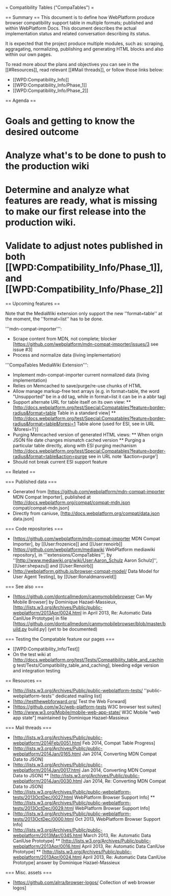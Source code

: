 = Compatibility Tables ("CompaTables") =

== Summary ==
This document is to define how WebPlatform produce browser compatibility support table in multiple formats; published and within WebPlatform Docs. This document describes the actual implementation status and related conversation describing its status. 

It is expected that the project produce multiple modules, such as: scraping, aggragating, normalizing, publishing and generating HTML blocks and also within our own pages.

To read more about the plans and objectives you can see in the [[#Resources]], read relevant [[#Mail threads]], or follow those links below:
* [[WPD:Compatibility_Info]]
* [[WPD:Compatibility_Info/Phase_1]]
* [[WPD:Compatibility_Info/Phase_2]]

== Agenda ==

# Goals and getting to know the desired outcome
# Analyze what's to be done to push to the production wiki
# Determine and analyze what features are ready, what is missing to make our first release into the production wiki.
# Validate to adjust notes published in both [[WPD:Compatibility_Info/Phase_1]], and [[WPD:Compatibility_Info/Phase_2]]

== Upcoming features ==

Note that the MediaWiki extension only support the new  ''format=table'' at the moment, the ''format=list'' has to be done.

'''mdn-compat-importer''':
* Scrape content from MDN, not complete; blocker [https://github.com/webplatform/mdn-compat-importer/issues/3 see issue #3]
* Process and normalize data (living implementation)

'''CompaTables MediaWiki Extension''':
* Implement mdn-compat-importer current normalized data (living implementation)
* Relies on Memcached to save/purge/re-use chunks of HTML
* Allow manage markup-free text arrays (e.g. in format=table, the word "Unsupported" be in a dd tag, while in format=list it can be in a abbr tag)
* Support alternate URL for table itself on its own view:
** [http://docs.webplatform.org/test/Special:Compatables?feature=border-radius&format=table Table in a standard view]
** [http://docs.webplatform.org/test/Special:Compatables?feature=border-radius&format=table&foresi=1 Table alone (used for ESI, see in URL '&foresi=1')]
* Purging Memcached version of generated HTML views:
** When origin JSON file date changes mismatch cached version
** Purging a particular table directly, along with ESI purging mechanism  [http://docs.webplatform.org/test/Special:Compatables?feature=border-radius&format=table&action=purge see in URL note '&action=purge']
* Should not break current ESI support feature



== Related ==

=== Published data  ===

* Generated from [https://github.com/webplatform/mdn-compat-importer  MDN Compat Importer], published at [http://docs.webplatform.org/compat/compat-mdn.json compat/compat-mdn.json]
* Directly from caniuse, [http://docs.webplatform.org/compat/data.json data.json]

=== Code repositories ===
* [https://github.com/webplatform/mdn-compat-importer  MDN Compat Importer], by [[User:frozenice]] and [[User:renoirb]]
* [https://github.com/webplatform/mediawiki WebPlatform mediawiki repository], in '''extensions/CompaTables''', by ''[http://www.mediawiki.org/wiki/User:Aaron_Schulz Aaron Schulz]'', [[User:shepazu]] and [[User:Renoirb]]
* [http://webplatform.github.io/browser-compat-model/ Data Model for User Agent Testing], by [[User:Ronaldmansveld]]


=== See also ===
* [https://github.com/dontcallmedom/canmymobilebrowser Can My Mobile Browser] by Dominique Hazael-Massieux, [http://lists.w3.org/Archives/Public/public-webplatform/2013Apr/0024.html in April 2013, Re: Automatic Data CanIUse Prototype] in file [https://github.com/dontcallmedom/canmymobilebrowser/blob/master/build.py build.py] (yet to be documented)

=== Testing the Compatable feature our pages ===
* [[WPD:Compatibility_Info/Test]]
* On the test wiki at [http://docs.webplatform.org/test/Tests/Compatibility_table_and_caching test/Tests/Compatibility_table_and_caching], bleeding edge version and integration testing


== Resources ==
* [http://lists.w3.org/Archives/Public/public-webplatform-tests/ ''public-webplatform-tests'' dedicated mailing list]
* [http://testthewebforward.org/ Test the Web Forward]
* [https://github.com/w3c/web-platform-tests W3C browser test suites]
* [http://www.w3.org/Mobile/mobile-web-app-state/ W3C Mobile "web app state"] maintained by Dominique Hazael-Massieux

=== Mail threads ===
* [http://lists.w3.org/Archives/Public/public-webplatform/2014Feb/0051.html Feb 2014, Compat Table Progress]
* [http://lists.w3.org/Archives/Public/public-webplatform/2014Jan/0165.html Jan 2014, Converting MDN Compat Data to JSON]
* [http://lists.w3.org/Archives/Public/public-webplatform/2014Jan/0017.html Jan 2014, Converting MDN Compat Data to JSON]
** [http://lists.w3.org/Archives/Public/public-webplatform/2014Jan/0030.html Jan 2014, Re: Converting MDN Compat Data to JSON]
* [http://lists.w3.org/Archives/Public/public-webplatform-tests/2013OctDec/0027.html WebPlatform Browser Support Info]
** [http://lists.w3.org/Archives/Public/public-webplatform-tests/2013OctDec/0029.html WebPlatform Browser Support Info]
* [http://lists.w3.org/Archives/Public/public-webplatform-tests/2013OctDec/0000.html Oct 2013, WebPlatform Browser Support Info]
* [http://lists.w3.org/Archives/Public/public-webplatform/2013Mar/0345.html March 2013,  Re: Automatic Data CanIUse Prototype]
** [http://lists.w3.org/Archives/Public/public-webplatform/2013Apr/0016.html April 2013,  Re: Automatic Data CanIUse Prototype]
** [http://lists.w3.org/Archives/Public/public-webplatform/2013Apr/0024.html April 2013, Re: Automatic Data CanIUse Prototype] answer by Dominique Hazael-Massieux


=== Misc. assets ===
* [https://github.com/alrra/browser-logos/ Collection of web browser logos]